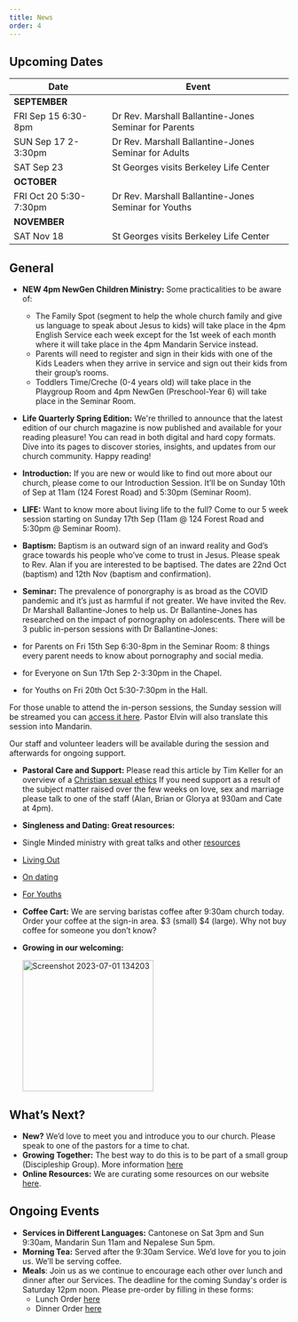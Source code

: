 ```yaml
---
title: News
order: 4
---
```


## Upcoming Dates

| Date | Event |
| ----- | ----- |
| **SEPTEMBER** | |
| FRI Sep 15 6:30-8pm | Dr Rev. Marshall Ballantine-Jones Seminar for Parents |
| SUN Sep 17 2-3:30pm | Dr Rev. Marshall Ballantine-Jones Seminar for Adults |
| SAT Sep 23 | St Georges visits Berkeley Life Center |
| **OCTOBER** | |
| FRI Oct 20 5:30-7:30pm | Dr Rev. Marshall Ballantine-Jones Seminar for Youths |
| **NOVEMBER** | |
| SAT Nov 18 | St Georges visits Berkeley Life Center |

## General

- **NEW 4pm NewGen Children Ministry:**
 Some practicalities to be aware of:
    - The Family Spot (segment to help the whole church family and give us language to speak about Jesus to kids) will take place in the 4pm English Service each week except for the 1st week of each month where it will take place in the 4pm Mandarin Service instead.
    - Parents will need to register and sign in their kids with one of the Kids Leaders when they arrive in service and sign out their kids from their group’s rooms.
    - Toddlers Time/Creche (0-4 years old) will take place in the Playgroup Room and 4pm NewGen (Preschool-Year 6) will take place in the Seminar Room.
- **Life Quarterly Spring Edition:**  We're thrilled to announce that the latest edition of our church magazine is now published and available for your reading pleasure! You can read in both digital and hard copy formats. Dive into its pages to discover stories, insights, and updates from our church community. Happy reading!

- **Introduction:** If you are new or would like to find out more about our church, please come to our Introduction Session. It’ll be on Sunday 10th of Sep at 11am (124 Forest Road) and 5:30pm (Seminar Room).  

- **LIFE:** Want to know more about living life to the full? Come to our 5 week session starting on Sunday 17th Sep (11am @ 124 Forest Road and 5:30pm @ Seminar Room).  

- **Baptism:** Baptism is an outward sign of an inward reality and God’s grace towards his people who’ve come to trust in Jesus. Please speak to Rev. Alan if you are interested to be baptised. The dates are 22nd Oct (baptism) and 12th Nov (baptism and confirmation). 

- **Seminar:** The prevalence of ponorgraphy is as broad as the COVID pandemic and it’s just as harmful if not greater. We have invited the Rev. Dr Marshall Ballantine-Jones to help us. Dr Ballantine-Jones has researched on the impact of pornography on adolescents. There will be 3 public in-person sessions with Dr  Ballantine-Jones:
 - for Parents on Fri 15th Sep 6:30-8pm in the Seminar Room: 8 things every parent needs to know about pornography and social media. 
 - for Everyone on Sun 17th Sep 2-3:30pm in the Chapel.
 - for Youths on Fri 20th Oct 5:30-7:30pm in the Hall.

For those unable to attend the in-person sessions, the Sunday session will be streamed you can [access it here](https://stgeorgeshurstville.org.au/seminar). Pastor Elvin will also translate this session into Mandarin. 
 
Our staff and volunteer leaders will be available during the session and afterwards for ongoing support. 

- **Pastoral Care and Support:** Please read this article by Tim Keller for an overview of a [Christian sexual ethics](https://www.christ2rculture.com/resources/Ministry-Blog/The-Gospel-and-Sex-by-Tim-Keller.pdf) 
If you need support as a result of the subject matter raised over the few weeks on love, sex and marriage please talk to one of the staff (Alan, Brian or Glorya at 930am and Cate at 4pm). 

- **Singleness and Dating: Great resources:**
 - Single Minded ministry with great talks and other [resources](https://www.singleminded.community/) 
 - [Living Out](https://www.livingout.org/)  
 - [On dating](https://ccl.moore.edu.au/resources/podcast-episode-069/) 
 - [For Youths](https://youthworksmedia.net/products/teen-sex-by-the-book) 

- **Coffee Cart:** We are serving baristas coffee after 9:30am church today. Order your coffee at the sign-in area. $3 (small) $4 (large). Why not buy coffee for someone you don’t know?



- **Growing in our welcoming:**

  <img width="236" alt="Screenshot 2023-07-01 134203" src="https://github.com/stgeorgeshurstville/bulletin/assets/119166299/b540ac1c-0ba4-481e-90a5-5464939f7e4c">


## What’s Next?
- **New?** We’d love to meet you and introduce you to our church. Please speak to one of the pastors for a time to chat. 
- **Growing Together:** The best way to do this is to be part of a small group (Discipleship Group). More information [here](https://stgeorgeshurstville.org.au/discipleship-groups)
- **Online Resources:** We are curating some resources on our website [here](https://stgeorgeshurstville.org.au/lets-talk-about-christianity).  

## Ongoing Events
- **Services in Different Languages:** Cantonese on Sat 3pm and Sun 9:30am, Mandarin Sun 11am and Nepalese Sun 5pm. 
- **Morning Tea:**  Served after the 9:30am Service. We’d love for you to join us. We’ll be serving coffee.
- **Meals**: Join us as we continue to encourage each other over lunch and dinner after our Services. The deadline for the coming Sunday's order is Saturday 12pm noon. Please pre-order by filling in these forms:
   - Lunch Order [here](https://tinyurl.com/sunlunches)
   - Dinner Order [here](https://tinyurl.com/sundinners)


